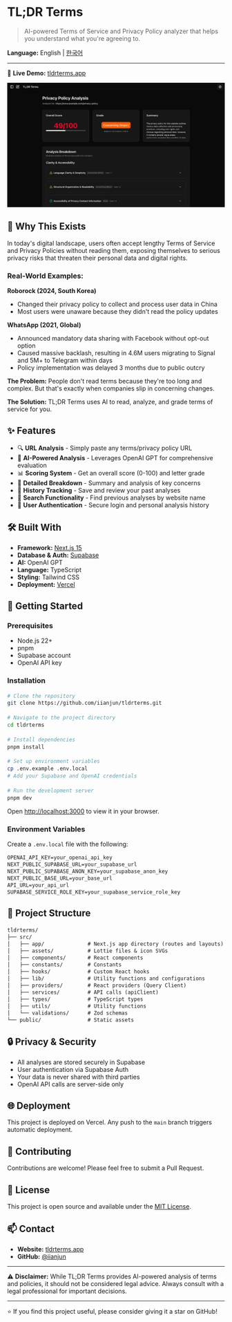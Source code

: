 # TL;DR Terms

> AI-powered Terms of Service and Privacy Policy analyzer that helps you understand what you're agreeing to.

**Language:** English | [한국어](./README.ko.md)

---

🔗 **Live Demo:** [tldrterms.app](https://tldrterms.app)

![TL;DR Terms Preview](./public/preview.webp)

## 🎯 Why This Exists

In today's digital landscape, users often accept lengthy Terms of Service and Privacy Policies without reading them, exposing themselves to serious privacy risks that threaten their personal data and digital rights.

### Real-World Examples:

**Roborock (2024, South Korea)**

- Changed their privacy policy to collect and process user data in China
- Most users were unaware because they didn't read the policy updates

**WhatsApp (2021, Global)**

- Announced mandatory data sharing with Facebook without opt-out option
- Caused massive backlash, resulting in 4.6M users migrating to Signal and 5M+ to Telegram within days
- Policy implementation was delayed 3 months due to public outcry

**The Problem:** People don't read terms because they're too long and complex. But that's exactly when companies slip in concerning changes.

**The Solution:** TL;DR Terms uses AI to read, analyze, and grade terms of service for you.

## ✨ Features

- 🔍 **URL Analysis** - Simply paste any terms/privacy policy URL
- 🤖 **AI-Powered Analysis** - Leverages OpenAI GPT for comprehensive evaluation
- 📊 **Scoring System** - Get an overall score (0-100) and letter grade
- 📝 **Detailed Breakdown** - Summary and analysis of key concerns
- 💾 **History Tracking** - Save and review your past analyses
- 🔎 **Search Functionality** - Find previous analyses by website name
- 🔐 **User Authentication** - Secure login and personal analysis history

## 🛠 Built With

- **Framework:** [Next.js 15](https://nextjs.org/)
- **Database & Auth:** [Supabase](https://supabase.com/)
- **AI:** OpenAI GPT
- **Language:** TypeScript
- **Styling:** Tailwind CSS
- **Deployment:** [Vercel](https://vercel.com/)

## 🚀 Getting Started

### Prerequisites

- Node.js 22+
- pnpm
- Supabase account
- OpenAI API key

### Installation

```bash
# Clone the repository
git clone https://github.com/iianjun/tldrterms.git

# Navigate to the project directory
cd tldrterms

# Install dependencies
pnpm install

# Set up environment variables
cp .env.example .env.local
# Add your Supabase and OpenAI credentials

# Run the development server
pnpm dev
```

Open [http://localhost:3000](http://localhost:3000) to view it in your browser.

### Environment Variables

Create a `.env.local` file with the following:

```env
OPENAI_API_KEY=your_openai_api_key
NEXT_PUBLIC_SUPABASE_URL=your_supabase_url
NEXT_PUBLIC_SUPABASE_ANON_KEY=your_supabase_anon_key
NEXT_PUBLIC_BASE_URL=your_base_url
API_URL=your_api_url
SUPABASE_SERVICE_ROLE_KEY=your_supabase_service_role_key
```

## 📁 Project Structure

```
tldrterms/
├── src/
│   ├── app/              # Next.js app directory (routes and layouts)
│   ├── assets/           # Lottie files & icon SVGs
│   ├── components/       # React components
│   ├── constants/        # Constants
│   ├── hooks/            # Custom React hooks
│   ├── lib/              # Utility functions and configurations
│   ├── providers/        # React providers (Query Client)
│   ├── services/         # API calls (apiClient)
│   ├── types/            # TypeScript types
│   ├── utils/            # Utility functions
│   └── validations/      # Zod schemas
└── public/               # Static assets
```

## 🔒 Privacy & Security

- All analyses are stored securely in Supabase
- User authentication via Supabase Auth
- Your data is never shared with third parties
- OpenAI API calls are server-side only

## 🌐 Deployment

This project is deployed on Vercel. Any push to the `main` branch triggers automatic deployment.

## 🤝 Contributing

Contributions are welcome! Please feel free to submit a Pull Request.

## 📄 License

This project is open source and available under the [MIT License](LICENSE).

## 📫 Contact

- **Website:** [tldrterms.app](https://tldrterms.app)
- **GitHub:** [@iianjun](https://github.com/iianjun)

---

⚠️ **Disclaimer:** While TL;DR Terms provides AI-powered analysis of terms and policies, it should not be considered legal advice. Always consult with a legal professional for important decisions.

---

⭐ If you find this project useful, please consider giving it a star on GitHub!
